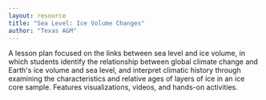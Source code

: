 ```yaml
---
layout: resource
title: "Sea Level: Ice Volume Changes"
author: "Texas A&M"
---
```


A lesson plan focused on the links between sea level and ice volume, in which students identify the relationship between global climate change and Earth's ice volume and sea level, and interpret climatic history through examining the characteristics and relative ages of layers of ice in an ice core sample. Features visualizations, videos, and hands-on activities.
